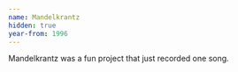 ```yaml
---
name: Mandelkrantz
hidden: true
year-from: 1996
---
```


Mandelkrantz was a fun project that just recorded one song.